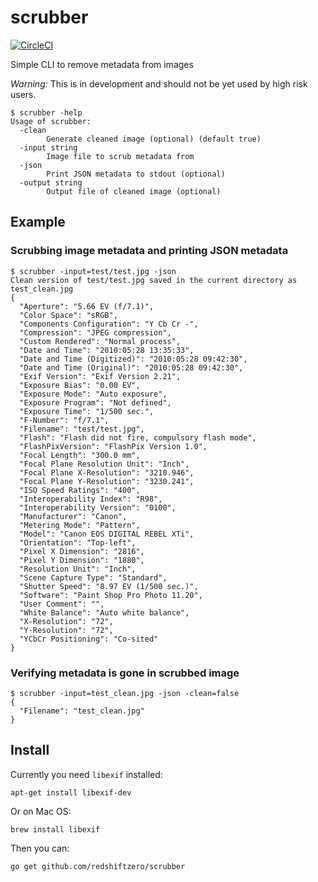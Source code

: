 # scrubber
[![CircleCI](https://circleci.com/gh/redshiftzero/scrubber.svg?style=svg&circle-token=612ce2eb2ba545a51c7f0e73d4def1f49b431cdf)](https://circleci.com/gh/redshiftzero/scrubber)

Simple CLI to remove metadata from images

*Warning:* This is in development and should not be yet used by high risk users.

```
$ scrubber -help
Usage of scrubber:
  -clean
    	Generate cleaned image (optional) (default true)
  -input string
    	Image file to scrub metadata from
  -json
    	Print JSON metadata to stdout (optional)
  -output string
    	Output file of cleaned image (optional)
```

## Example

### Scrubbing image metadata and printing JSON metadata

```
$ scrubber -input=test/test.jpg -json
Clean version of test/test.jpg saved in the current directory as test_clean.jpg
{
  "Aperture": "5.66 EV (f/7.1)",
  "Color Space": "sRGB",
  "Components Configuration": "Y Cb Cr -",
  "Compression": "JPEG compression",
  "Custom Rendered": "Normal process",
  "Date and Time": "2010:05:28 13:35:33",
  "Date and Time (Digitized)": "2010:05:28 09:42:30",
  "Date and Time (Original)": "2010:05:28 09:42:30",
  "Exif Version": "Exif Version 2.21",
  "Exposure Bias": "0.00 EV",
  "Exposure Mode": "Auto exposure",
  "Exposure Program": "Not defined",
  "Exposure Time": "1/500 sec.",
  "F-Number": "f/7.1",
  "Filename": "test/test.jpg",
  "Flash": "Flash did not fire, compulsory flash mode",
  "FlashPixVersion": "FlashPix Version 1.0",
  "Focal Length": "300.0 mm",
  "Focal Plane Resolution Unit": "Inch",
  "Focal Plane X-Resolution": "3210.946",
  "Focal Plane Y-Resolution": "3230.241",
  "ISO Speed Ratings": "400",
  "Interoperability Index": "R98",
  "Interoperability Version": "0100",
  "Manufacturer": "Canon",
  "Metering Mode": "Pattern",
  "Model": "Canon EOS DIGITAL REBEL XTi",
  "Orientation": "Top-left",
  "Pixel X Dimension": "2816",
  "Pixel Y Dimension": "1880",
  "Resolution Unit": "Inch",
  "Scene Capture Type": "Standard",
  "Shutter Speed": "8.97 EV (1/500 sec.)",
  "Software": "Paint Shop Pro Photo 11.20",
  "User Comment": "",
  "White Balance": "Auto white balance",
  "X-Resolution": "72",
  "Y-Resolution": "72",
  "YCbCr Positioning": "Co-sited"
}
```

### Verifying metadata is gone in scrubbed image

```
$ scrubber -input=test_clean.jpg -json -clean=false
{
  "Filename": "test_clean.jpg"
}
```

## Install

Currently you need `libexif` installed:

```
apt-get install libexif-dev
```

Or on Mac OS:

```
brew install libexif
```

Then you can:

```
go get github.com/redshiftzero/scrubber
```
